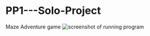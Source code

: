 # PP1---Solo-Project
Maze Adventure game
![screenshot of running program](https://user-images.githubusercontent.com/73730246/97770779-4ec0a800-1b04-11eb-895f-632faeef522e.png)
